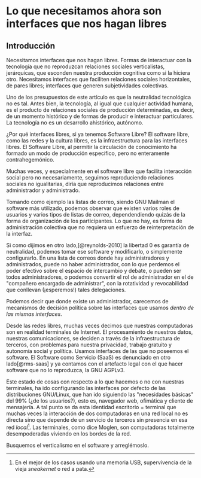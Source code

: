Lo que necesitamos ahora son interfaces que nos hagan libres
============================================================

Introducción
------------

Necesitamos interfaces que nos hagan libres.  Formas de interactuar con la
tecnología que no reproduzcan relaciones sociales verticalistas, jerárquicas,
que esconden nuestra producción cognitiva como si la hiciera otro.  Necesitamos
interfaces que faciliten relaciones sociales horizontales, de pares libres;
interfaces que generen subjetividades colectivas.

Uno de los presupuestos de este artículo es que la neutralidad tecnológica no
es tal.  Antes bien, la tecnología, al igual que cualquier actividad humana, es
el producto de relaciones sociales de producción determinadas, es decir, de un
momento histórico y de formas de producir e interactuar particulares.  La
tecnología no es un desarrollo ahistórico, autónomo.

¿Por qué interfaces libres, si ya tenemos Software Libre? El software libre,
como las redes y la cultura libres, es la infraestructura para las interfaces
libres.  El Software Libre, al permitir la circulación de conocimiento ha
formado un modo de producción específico, pero no enteramente contrahegemónico.

Muchas veces, y especialmente en el software libre que facilita interacción
social pero no necesariamente, seguimos reproduciendo relaciones sociales no
igualitarias, diría que reproducimos relaciones entre administrador
y administrado.

Tomando como ejemplo las listas de correo, siendo GNU Mailman el software más
utilizado, podemos observar que existen varios roles de usuarios y varios tipos
de listas de correo, dependendiendo quizás de la forma de organización de los
participantes.  Lo que no hay, es forma de administración colectiva que no
requiera un esfuerzo de reinterpretación de la interfaz.

Si como dijimos en otro lado,[@reynolds-2010] la libertad 0 es garantía de
neutralidad, podemos tomar ese software y modificarlo, o simplemente
configurarlo.  En una lista de correos donde hay administradores
y administrados, puede no haber administrador, con lo que perdemos el poder
efectivo sobre el espacio de intercambio y debate, o pueden ser todos
administradores, o podemos convertir el rol de administrador en el de
"compañero encargado de administrar", con la rotatividad y revocabilidad que
conllevan (¡esperemos!) tales delegaciones.

Podemos decir que donde existe un administrador, carecemos de mecanismos de
decisión política sobre las interfaces que usamos _dentro de las mismas
interfaces_.


Desde las redes libres, muchas veces decimos que nuestras computadoras son en
realidad terminales de Internet.  El procesamiento de nuestros datos, nuestras
comunicaciones, se deciden a través de la infraestructura de terceros, con
problemas para nuestra privacidad, trabajo gratuito y autonomía social
y política.  Usamos interfaces de las que no poseemos el software.  El Software
como Servicio (SaaS) es denunciado en otro lado[@rms-saas] y ya contamos con el
artefacto legal con el que hacer software que no lo reproduzca, la GNU AGPLv3.

Este estado de cosas con respecto a lo que hacemos o no con nuestras
terminales, ha ido configurando las interfaces por defecto de las
distribuciones GNU/Linux, que han ido siguiendo las "necesidades básicas" del
99% (¿de los usuarios?), esto es, navegador web, ofimática y cliente de
mensajería.  A tal punto se da esta identidad escritorio = terminal que muchas
veces la interacción de dos computadoras en una red local no es directa sino
que depende de un servicio de terceros sin presencia en esa red
_local_[^sneakernet].  Las terminales, como dice Moglen, son computadoras
totalmente desempoderadas viviendo en los bordes de la red.

[^sneakernet]: En el mejor de los casos usando una memoria USB, supervivencia
de la vieja _sneakernet_ o red a pata.




Busquemos el verticalismo en el software y arreglémoslo.
